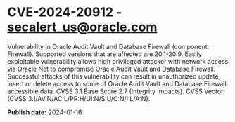 # CVE-2024-20912 - secalert_us@oracle.com

Vulnerability in Oracle Audit Vault and Database Firewall (component: Firewall).  Supported versions that are affected are 20.1-20.9. Easily exploitable vulnerability allows high privileged attacker with network access via Oracle Net to compromise Oracle Audit Vault and Database Firewall.  Successful attacks of this vulnerability can result in  unauthorized update, insert or delete access to some of Oracle Audit Vault and Database Firewall accessible data. CVSS 3.1 Base Score 2.7 (Integrity impacts).  CVSS Vector: (CVSS:3.1/AV:N/AC:L/PR:H/UI:N/S:U/C:N/I:L/A:N).

**Publish date:** 2024-01-16
